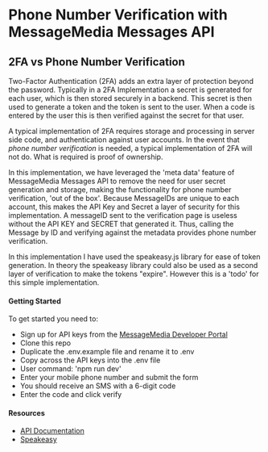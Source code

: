 # Phone Number Verification with MessageMedia Messages API

## 2FA vs Phone Number Verification
Two-Factor Authentication (2FA) adds an extra layer of protection beyond the password. Typically in a 2FA Implementation a secret is generated for each user, which is then stored securely in a backend. This secret is then used to generate a token and the token is sent to the user. When a code is entered by the user this is then verified against the secret for that user. 

A typical implementation of 2FA requires storage and processing in server side code, and authentication against user accounts. In the event that _phone number verification_ is needed, a typical implementation of 2FA will not do. What is required is proof of ownership.

In this implementation, we have leveraged the 'meta data' feature of MessageMedia Messages API to remove the need for user secret generation and storage, making the functionality for phone number verification, 'out of the box'. Because MessageIDs are unique to each account, this makes the API Key and Secret a layer of security for this implementation. A messageID sent to the verification page is useless without the API KEY and SECRET that generated it. Thus, calling the Message by ID and verifying against the metadata provides phone number verification. 

In this implementation I have used the speakeasy.js library for ease of token generation. In theory the speakeasy library could also be used as a second layer of verification to make the tokens "expire". However this is a 'todo' for this simple implementation. 


#### Getting Started
To get started you need to:

* Sign up for API keys from the [MessageMedia Developer Portal](https://developers.messagemedia.com/register)
* Clone this repo
* Duplicate the .env.example file and rename it to .env
* Copy across the API keys into the .env file
* User command: 'npm run dev' 
* Enter your mobile phone number and submit the form
* You should receive an SMS with a 6-digit code
* Enter the code and click verify

#### Resources
* [API Documentation](https://developers.messagemedia.com/code/messages-api-documentation/)
* [Speakeasy](https://github.com/speakeasyjs/speakeasy)
